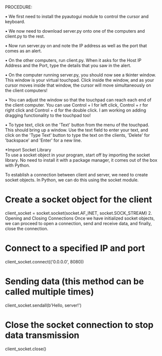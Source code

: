 PROCEDURE:  
  
•	We first need to install the pyautogui module to control the cursor and keyboard. 
 
•	We now need to download server.py onto one of the computers and client.py to the rest. 
 
•	Now run server.py on and note the IP address as well as the port that comes as an alert. 
 
•	On the other computers, run client.py. When it asks for the Host IP Address and the Port, type the details that you saw in the alert. 
 
•	On the computer running server.py, you should now see a tkinter window. This window is your virtual touchpad. Click inside the window, and as your cursor moves inside that window, the cursor will move simultaneously on the client computers! 
 
•	You can adjust the window so that the touchpad can reach each end of the client computer. You can use Control + l for left click, Control + r for right click and Control + d for the double click. I am working on adding dragging functionality to the touchpad too! 
 
•	To type text, click on the 'Text' button from the menu of the touchpad. This should bring up a window. Use the text field to enter your text, and click on the 'Type Text' button to type the text on the clients, 'Delete' for 'backspace' and 'Enter' for a new line. 

 
 *Import Socket Library  
	To use a socket object in your program, start off by importing the socket library. No need to install it with a package manager, it comes out of the box with Python.  

To establish a connection between client and server, we need to create socket objects. In Python, we can do this using the socket module.

# Create a socket object for the client
client_socket = socket.socket(socket.AF_INET, socket.SOCK_STREAM)
2. Opening and Closing Connections
Once we have initialized socket objects, we can proceed to open a connection, send and receive data, and finally, close the connection.

# Connect to a specified IP and port
client_socket.connect(('0.0.0.0', 8080))

# Sending data (this method can be called multiple times)
client_socket.sendall(b'Hello, server!')

# Close the socket connection to stop data transmission
client_socket.close()
